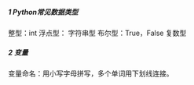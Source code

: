 



##### 1 Python常见数据类型

整型：int
浮点型：
字符串型
布尔型：True，False
复数型



##### 2 变量

变量命名：用小写字母拼写，多个单词用下划线连接。























